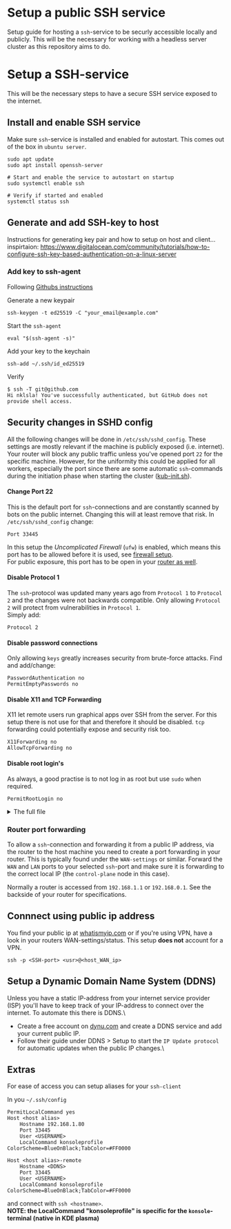 # Setup a public SSH service
Setup guide for hosting a `ssh`-service to be securly accessible locally and publicly. This will be the necessary for working with a headless server cluster as this repository aims to do.
# Setup a SSH-service
This will be the necessary steps to have a secure SSH service exposed to the internet.

## Install and enable SSH service
Make sure `ssh`-service is installed and enabled for autostart. This comes out of the box in `ubuntu server`.
```
sudo apt update
sudo apt install openssh-server

# Start and enable the service to autostart on startup
sudo systemctl enable ssh

# Verify if started and enabled
systemctl status ssh
```

## Generate and add SSH-key to host
Instructions for generating key pair and how to setup on host and client...
inspirtaion: https://www.digitalocean.com/community/tutorials/how-to-configure-ssh-key-based-authentication-on-a-linux-server
### Add key to ssh-agent
Following [Githubs instructions](https://docs.github.com/en/authentication/connecting-to-github-with-ssh/generating-a-new-ssh-key-and-adding-it-to-the-ssh-agent)

Generate a new keypair
```
ssh-keygen -t ed25519 -C "your_email@example.com"
```

Start the `ssh-agent` 
```
eval "$(ssh-agent -s)"
```
Add your key to the keychain
```
ssh-add ~/.ssh/id_ed25519
```
Verify 
```
$ ssh -T git@github.com
Hi nklsla! You've successfully authenticated, but GitHub does not provide shell access.
```

## Security changes in SSHD config
All the following changes will be done in `/etc/ssh/sshd_config`. These settings are mostly relevant if the machine is publicly exposed (i.e. internet). Your router will block any public traffic unless you've opened port `22` for the specific machine. However, for the uniformity this could be applied for all workers, especially the port since there are some automatic `ssh`-commands during the initiation  phase when starting the cluster ([kub-init.sh](../kub-init.sh)).

#### Change Port 22
This is the default port for `ssh`-connections and are constantly scanned by bots on the public internet. Changing this will at least remove that risk. In `/etc/ssh/sshd_config` change:
```
Port 33445
```
In this setup the _Uncomplicated Firewall_ (`ufw`) is enabled, which means this port has to be allowed before it is used, see [firewall setup](setup_firewall.sh). \
For public exposure, this port has to be open in your [router as well](#router-port-forwarding).

#### Disable Protocol 1
The `ssh`-protocol was updated many years ago from `Protocol 1` to `Protocol 2` and the changes were not backwards compatible. Only allowing `Protocol 2` will protect from vulnerabilities in `Protocol 1`.\
Simply add:
```
Protocol 2
```

#### Disable password connections
Only allowing `keys` greatly increases security from brute-force attacks.
Find and add/change:
```
PasswordAuthentication no
PermitEmptyPasswords no
```

#### Disable X11 and TCP Forwarding
X11 let remote users run graphical apps over SSH from the server. For this setup there is not use for that and therefore it should be disabled. `tcp` forwarding could potentially expose and security risk too.
```
X11Forwarding no
AllowTcpForwarding no
```

#### Disable root login's
As always, a good practise is to not log in as root but use `sudo` when required.

```
PermitRootLogin no
```


<details>
<summary>The full file </summary>
    
```
# This is the sshd server system-wide configuration file.  See
# sshd_config(5) for more information.

# This sshd was compiled with PATH=/usr/local/sbin:/usr/local/bin:/usr/sbin:/usr/bin:/sbin:/bin:/usr/games

# The strategy used for options in the default sshd_config shipped with
# OpenSSH is to specify options with their default value where
# possible, but leave them commented.  Uncommented options override the
# default value.

Include /etc/ssh/sshd_config.d/*.conf
Protocol 2

#Port 22
Port 33445
#AddressFamily any
#ListenAddress 0.0.0.0
#ListenAddress ::

#HostKey /etc/ssh/ssh_host_rsa_key
#HostKey /etc/ssh/ssh_host_ecdsa_key
#HostKey /etc/ssh/ssh_host_ed25519_key

# Ciphers and keying
#RekeyLimit default none

# Logging
#SyslogFacility AUTH
#LogLevel INFO

# Authentication:

#LoginGraceTime 2m
#PermitRootLogin prohibit-password
PermitRootLogin no
#StrictModes yes
#MaxAuthTries 6
#MaxSessions 10

#PubkeyAuthentication yes

# Expect .ssh/authorized_keys2 to be disregarded by default in future.
#AuthorizedKeysFile     .ssh/authorized_keys .ssh/authorized_keys2

#AuthorizedPrincipalsFile none

#AuthorizedKeysCommand none
#AuthorizedKeysCommandUser nobody

# For this to work you will also need host keys in /etc/ssh/ssh_known_hosts
#HostbasedAuthentication no
# Change to yes if you don't trust ~/.ssh/known_hosts for
# HostbasedAuthentication
#IgnoreUserKnownHosts no
# Don't read the user's ~/.rhosts and ~/.shosts files
#IgnoreRhosts yes

# To disable tunneled clear text passwords, change to no here!
PasswordAuthentication no
PermitEmptyPasswords no

# Change to yes to enable challenge-response passwords (beware issues with
# some PAM modules and threads)
KbdInteractiveAuthentication no

# Kerberos options
#KerberosAuthentication no
#KerberosOrLocalPasswd yes
#KerberosTicketCleanup yes
#KerberosGetAFSToken no

# GSSAPI options
#GSSAPIAuthentication no
#GSSAPICleanupCredentials yes
#GSSAPIStrictAcceptorCheck yes
#GSSAPIKeyExchange no

# Set this to 'yes' to enable PAM authentication, account processing,
# and session processing. If this is enabled, PAM authentication will
# be allowed through the KbdInteractiveAuthentication and
# PasswordAuthentication.  Depending on your PAM configuration,
# PAM authentication via KbdInteractiveAuthentication may bypass
# the setting of "PermitRootLogin without-password".
# If you just want the PAM account and session checks to run without
# PAM authentication, then enable this but set PasswordAuthentication
# and KbdInteractiveAuthentication to 'no'.
UsePAM yes

#AllowAgentForwarding yes
AllowTcpForwarding no
#GatewayPorts no
X11Forwarding no
#X11DisplayOffset 10
#X11UseLocalhost yes
#PermitTTY yes
PrintMotd no
#PrintLastLog yes
#TCPKeepAlive yes
#PermitUserEnvironment no
#Compression delayed
#ClientAliveInterval 0
#ClientAliveCountMax 3
#UseDNS no
#PidFile /run/sshd.pid
#MaxStartups 10:30:100
#PermitTunnel no
#ChrootDirectory none
#VersionAddendum none

# no default banner path
#Banner none

# Allow client to pass locale environment variables
AcceptEnv LANG LC_*

# override default of no subsystems
Subsystem       sftp    /usr/lib/openssh/sftp-server

# Example of overriding settings on a per-user basis
#Match User anoncvs
#       X11Forwarding no
#       AllowTcpForwarding no
#       PermitTTY no
#       ForceCommand cvs server

```
</details>


### Router port forwarding
To allow a `ssh`-connection and forwarding it from a public IP address, via the router to the host machine you need to create a port forwarding in your router. This is typically found under the `WAN-settings` or similar. Forward the `WAN` and `LAN` ports to your selected `ssh`-port and make sure it is forwarding to the correct local IP (the `control-plane` node in this case).

Normally a router is accessed from `192.168.1.1` or `192.168.0.1`. See the backside of your router for specifications.

## Connnect using public ip address
You find your public ip at [whatismyip.com](https://www.whatismyip.com) or if you're using VPN, have a look in your routers WAN-settings/status. This setup __does not__ account for a VPN.
```
ssh -p <SSH-port> <usr>@<host_WAN_ip>
```
## Setup a Dynamic Domain Name System (DDNS)
Unless you have a static IP-address from your internet service provider (ISP) you'll have to keep track of your IP-address to connect over the internet. To automate this there is DDNS.\
- Create a free account on [dynu.com](https://www.dynu.com) and create a DDNS service and add your current public IP. 
- Follow their guide under DDNS > Setup to start the `IP Update protocol` for automatic updates when the public IP changes.\

## Extras
For ease of access you can setup aliases for your `ssh-client`

In you `~/.ssh/config`
```
PermitLocalCommand yes
Host <host alias>
    Hostname 192.168.1.80
    Port 33445
    User <USERNAME>
    LocalCommand konsoleprofile ColorScheme=BlueOnBlack;TabColor=#FF0000

Host <host alias>-remote
    Hostname <DDNS>
    Port 33445
    User <USERNAME>
    LocalCommand konsoleprofile ColorScheme=BlueOnBlack;TabColor=#FF0000

```
and connect with `ssh <hostname>`.\
__NOTE: the LocalCommand "konsoleprofile" is specific for the `konsole`-terminal (native in KDE plasma)__
